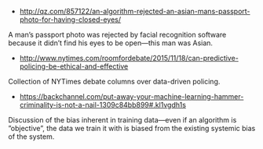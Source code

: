 * http://qz.com/857122/an-algorithm-rejected-an-asian-mans-passport-photo-for-having-closed-eyes/

A man’s passport photo was rejected by facial recognition software because it
didn’t find his eyes to be open—this man was Asian.

* http://www.nytimes.com/roomfordebate/2015/11/18/can-predictive-policing-be-ethical-and-effective

Collection of NYTimes debate columns over data-driven policing.

* https://backchannel.com/put-away-your-machine-learning-hammer-criminality-is-not-a-nail-1309c84bb899#.kl1vgdh1s

Discussion of the bias inherent in training data—even if an algorithm is
”objective”, the data we train it with is biased from the existing systemic
bias of the system.
